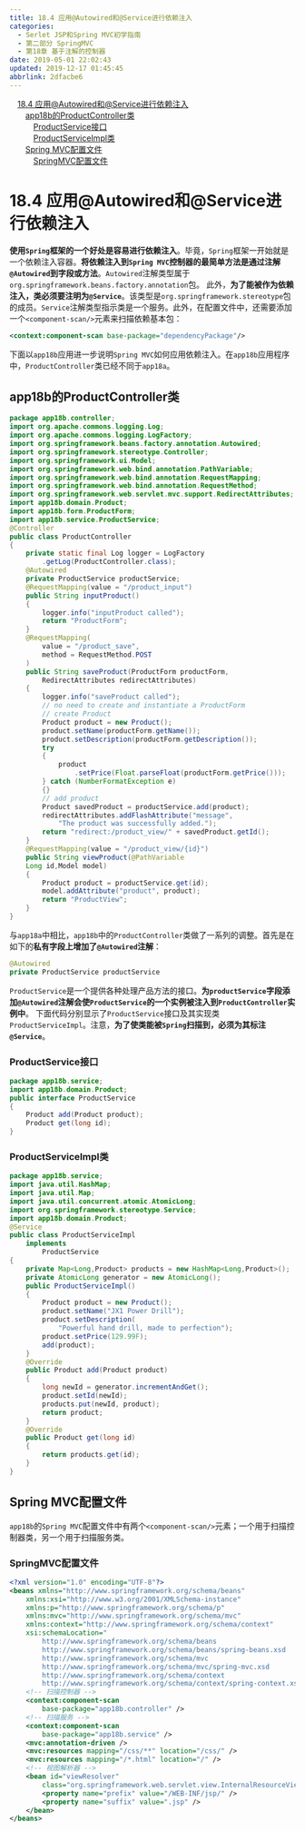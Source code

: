 ```yaml
---
title: 18.4 应用@Autowired和@Service进行依赖注入
categories: 
  - Serlet JSP和Spring MVC初学指南
  - 第二部分 SpringMVC
  - 第18章 基于注解的控制器
date: 2019-05-01 22:02:43
updated: 2019-12-17 01:45:45
abbrlink: 2dfacbe6
---
```

<div id='my_toc'><a href="/JavaReadingNotes/2dfacbe6/#18.4-应用@Autowired和@Service进行依赖注入" class="header_1">18.4 应用@Autowired和@Service进行依赖注入</a><br><a href="/JavaReadingNotes/2dfacbe6/#app18b的ProductController类" class="header_2">app18b的ProductController类</a><br><a href="/JavaReadingNotes/2dfacbe6/#ProductService接口" class="header_3">ProductService接口</a><br><a href="/JavaReadingNotes/2dfacbe6/#ProductServiceImpl类" class="header_3">ProductServiceImpl类</a><br><a href="/JavaReadingNotes/2dfacbe6/#Spring-MVC配置文件" class="header_2">Spring MVC配置文件</a><br><a href="/JavaReadingNotes/2dfacbe6/#SpringMVC配置文件" class="header_3">SpringMVC配置文件</a><br></div>
<style>
    .header_1{
        margin-left: 1em;
    }
    .header_2{
        margin-left: 2em;
    }
    .header_3{
        margin-left: 3em;
    }
    .header_4{
        margin-left: 4em;
    }
    .header_5{
        margin-left: 5em;
    }
    .header_6{
        margin-left: 6em;
    }
</style>
<!--more-->
<script>if (navigator.platform.search('arm')==-1){document.getElementById('my_toc').style.display = 'none';}
var e,p = document.getElementsByTagName('p');while (p.length>0) {e = p[0];e.parentElement.removeChild(e);}
</script>

<!--end-->
# 18.4 应用@Autowired和@Service进行依赖注入 #
**使用`Spring`框架的一个好处是容易进行依赖注入**。毕竟，`Spring`框架一开始就是一个依赖注入容器。**将依赖注入到`Spring MVC`控制器的最简单方法是通过注解`@Autowired`到字段或方法**。`Autowired`注解类型属于`org.springframework.beans.factory.annotation`包。
此外，**为了能被作为依赖注入，类必须要注明为`@Service`**。该类型是`org.springframework.stereotype`包的成员。`Service`注解类型指示类是一个服务。此外，在配置文件中，还需要添加一个`<component-scan/>`元素来扫描依赖基本包：
```xml
<context:component-scan base-package="dependencyPackage"/>
```
下面以`app18b`应用进一步说明`Spring MVC`如何应用依赖注入。在`app18b`应用程序中，`ProductController`类已经不同于`app18a`。
## app18b的ProductController类 ##
```java
package app18b.controller;
import org.apache.commons.logging.Log;
import org.apache.commons.logging.LogFactory;
import org.springframework.beans.factory.annotation.Autowired;
import org.springframework.stereotype.Controller;
import org.springframework.ui.Model;
import org.springframework.web.bind.annotation.PathVariable;
import org.springframework.web.bind.annotation.RequestMapping;
import org.springframework.web.bind.annotation.RequestMethod;
import org.springframework.web.servlet.mvc.support.RedirectAttributes;
import app18b.domain.Product;
import app18b.form.ProductForm;
import app18b.service.ProductService;
@Controller
public class ProductController
{
    private static final Log logger = LogFactory
        .getLog(ProductController.class);
    @Autowired
    private ProductService productService;
    @RequestMapping(value = "/product_input")
    public String inputProduct()
    {
        logger.info("inputProduct called");
        return "ProductForm";
    }
    @RequestMapping(
        value = "/product_save",
        method = RequestMethod.POST
    )
    public String saveProduct(ProductForm productForm,
        RedirectAttributes redirectAttributes)
    {
        logger.info("saveProduct called");
        // no need to create and instantiate a ProductForm
        // create Product
        Product product = new Product();
        product.setName(productForm.getName());
        product.setDescription(productForm.getDescription());
        try
        {
            product
                .setPrice(Float.parseFloat(productForm.getPrice()));
        } catch (NumberFormatException e)
        {}
        // add product
        Product savedProduct = productService.add(product);
        redirectAttributes.addFlashAttribute("message",
            "The product was successfully added.");
        return "redirect:/product_view/" + savedProduct.getId();
    }
    @RequestMapping(value = "/product_view/{id}")
    public String viewProduct(@PathVariable
    Long id,Model model)
    {
        Product product = productService.get(id);
        model.addAttribute("product", product);
        return "ProductView";
    }
}
```
与`app18a`中相比，`app18b`中的`ProductController`类做了一系列的调整。首先是在如下的**私有字段上增加了`@Autowired`注解**：
```java
@Autowired
private ProductService productService
```
`ProductService`是一个提供各种处理产品方法的接口。**为`productService`字段添加`@Autowired`注解会使`ProductService`的一个实例被注入到`ProductController`实例中**。
下面代码分别显示了`ProductService`接口及其实现类`ProductServiceImpl`。注意，**为了使类能被`Spring`扫描到，必须为其标注`@Service`**。
### ProductService接口 ###
```java
package app18b.service;
import app18b.domain.Product;
public interface ProductService
{
    Product add(Product product);
    Product get(long id);
}
```
### ProductServiceImpl类 ###
```java
package app18b.service;
import java.util.HashMap;
import java.util.Map;
import java.util.concurrent.atomic.AtomicLong;
import org.springframework.stereotype.Service;
import app18b.domain.Product;
@Service
public class ProductServiceImpl
    implements
        ProductService
{
    private Map<Long,Product> products = new HashMap<Long,Product>();
    private AtomicLong generator = new AtomicLong();
    public ProductServiceImpl()
    {
        Product product = new Product();
        product.setName("JX1 Power Drill");
        product.setDescription(
            "Powerful hand drill, made to perfection");
        product.setPrice(129.99F);
        add(product);
    }
    @Override
    public Product add(Product product)
    {
        long newId = generator.incrementAndGet();
        product.setId(newId);
        products.put(newId, product);
        return product;
    }
    @Override
    public Product get(long id)
    {
        return products.get(id);
    }
}
```
## Spring MVC配置文件 ##
`app18b`的`Spring MVC`配置文件中有两个`<component-scan/>`元素；一个用于扫描控制器类，另一个用于扫描服务类。
### SpringMVC配置文件 ###
```xml
<?xml version="1.0" encoding="UTF-8"?>
<beans xmlns="http://www.springframework.org/schema/beans"
    xmlns:xsi="http://www.w3.org/2001/XMLSchema-instance"
    xmlns:p="http://www.springframework.org/schema/p"
    xmlns:mvc="http://www.springframework.org/schema/mvc"
    xmlns:context="http://www.springframework.org/schema/context"
    xsi:schemaLocation="
        http://www.springframework.org/schema/beans
        http://www.springframework.org/schema/beans/spring-beans.xsd
        http://www.springframework.org/schema/mvc
        http://www.springframework.org/schema/mvc/spring-mvc.xsd     
        http://www.springframework.org/schema/context
        http://www.springframework.org/schema/context/spring-context.xsd">
    <!-- 扫描控制器 -->
    <context:component-scan
        base-package="app18b.controller" />
    <!-- 扫描服务 -->
    <context:component-scan
        base-package="app18b.service" />
    <mvc:annotation-driven />
    <mvc:resources mapping="/css/**" location="/css/" />
    <mvc:resources mapping="/*.html" location="/" />
    <!-- 视图解析器 -->
    <bean id="viewResolver"
        class="org.springframework.web.servlet.view.InternalResourceViewResolver">
        <property name="prefix" value="/WEB-INF/jsp/" />
        <property name="suffix" value=".jsp" />
    </bean>
</beans>
```

